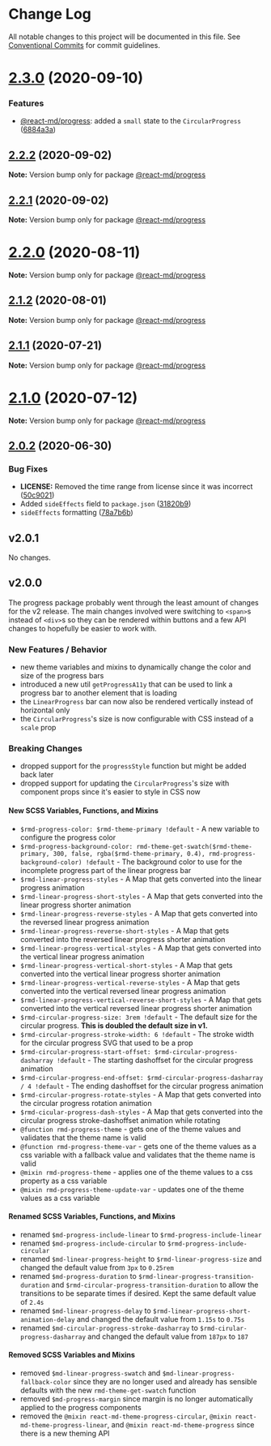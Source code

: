 # Change Log

All notable changes to this project will be documented in this file. See
[Conventional Commits](https://conventionalcommits.org) for commit guidelines.

# [2.3.0](https://github.com/mlaursen/react-md/compare/v2.2.0...v2.3.0) (2020-09-10)

### Features

- [@react-md/progress](../progress): added a `small` state to the
  `CircularProgress`
  ([6884a3a](https://github.com/mlaursen/react-md/commit/6884a3ab762216313330dfb01f386c87a5cd5b88))

## [2.2.2](https://github.com/mlaursen/react-md/compare/v2.2.1...v2.2.2) (2020-09-02)

**Note:** Version bump only for package [@react-md/progress](../progress)

## [2.2.1](https://github.com/mlaursen/react-md/compare/v2.2.0...v2.2.1) (2020-09-02)

**Note:** Version bump only for package [@react-md/progress](../progress)

# [2.2.0](https://github.com/mlaursen/react-md/compare/v2.1.2...v2.2.0) (2020-08-11)

**Note:** Version bump only for package [@react-md/progress](../progress)

## [2.1.2](https://github.com/mlaursen/react-md/compare/v2.1.1...v2.1.2) (2020-08-01)

**Note:** Version bump only for package [@react-md/progress](../progress)

## [2.1.1](https://github.com/mlaursen/react-md/compare/v2.1.0...v2.1.1) (2020-07-21)

**Note:** Version bump only for package [@react-md/progress](../progress)

# [2.1.0](https://github.com/mlaursen/react-md/compare/v2.0.4...v2.1.0) (2020-07-12)

**Note:** Version bump only for package [@react-md/progress](../progress)

## [2.0.2](https://github.com/mlaursen/react-md/compare/v2.0.1...v2.0.2) (2020-06-30)

### Bug Fixes

- **LICENSE:** Removed the time range from license since it was incorrect
  ([50c9021](https://github.com/mlaursen/react-md/commit/50c9021cedc0d642758b9fd541bb6c93d2fe1786))
- Added `sideEffects` field to `package.json`
  ([31820b9](https://github.com/mlaursen/react-md/commit/31820b9b43705e5849664500a17b6849eb6dc2a9))
- `sideEffects` formatting
  ([78a7b6b](https://github.com/mlaursen/react-md/commit/78a7b6b0e40c7daefb749835670705f21bd21720))

## v2.0.1

No changes.

## v2.0.0

The progress package probably went through the least amount of changes for the
v2 release. The main changes involved were switching to `<span>`s instead of
`<div>`s so they can be rendered within buttons and a few API changes to
hopefully be easier to work with.

### New Features / Behavior

- new theme variables and mixins to dynamically change the color and size of the
  progress bars
- introduced a new util `getProgressA11y` that can be used to link a progress
  bar to another element that is loading
- the `LinearProgress` bar can now also be rendered vertically instead of
  horizontal only
- the `CircularProgress`'s size is now configurable with CSS instead of a
  `scale` prop

### Breaking Changes

- dropped support for the `progressStyle` function but might be added back later
- dropped support for updating the `CircularProgress`'s size with component
  props since it's easier to style in CSS now

#### New SCSS Variables, Functions, and Mixins

- `$rmd-progress-color: $rmd-theme-primary !default` - A new variable to
  configure the progress color
- `$rmd-progress-background-color: rmd-theme-get-swatch($rmd-theme-primary, 300, false, rgba($rmd-theme-primary, 0.4), rmd-progress-background-color) !default` -
  The background color to use for the incomplete progress part of the linear
  progress bar
- `$rmd-linear-progress-styles` - A Map that gets converted into the linear
  progress animation
- `$rmd-linear-progress-short-styles` - A Map that gets converted into the
  linear progress shorter animation
- `$rmd-linear-progress-reverse-styles` - A Map that gets converted into the
  reversed linear progress animation
- `$rmd-linear-progress-reverse-short-styles` - A Map that gets converted into
  the reversed linear progress shorter animation
- `$rmd-linear-progress-vertical-styles` - A Map that gets converted into the
  vertical linear progress animation
- `$rmd-linear-progress-vertical-short-styles` - A Map that gets converted into
  the vertical linear progress shorter animation
- `$rmd-linear-progress-vertical-reverse-styles` - A Map that gets converted
  into the vertical reversed linear progress animation
- `$rmd-linear-progress-vertical-reverse-short-styles` - A Map that gets
  converted into the vertical reversed linear progress shorter animation
- `$rmd-circular-progress-size: 3rem !default` - The default size for the
  circular progress. **This is doubled the default size in v1.**
- `$rmd-circular-progress-stroke-width: 6 !default` - The stroke width for the
  circular progress SVG that used to be a prop
- `$rmd-circular-progress-start-offset: $rmd-circular-progress-dasharray !default` -
  The starting dashoffset for the circular progress animation
- `$rmd-circular-progress-end-offset: $rmd-circular-progress-dasharray / 4 !default` -
  The ending dashoffset for the circular progress animation
- `$rmd-circular-progress-rotate-styles` - A Map that gets converted into the
  circular progress rotation animation
- `$rmd-cicular-progress-dash-styles` - A Map that gets converted into the
  circular progress stroke-dashoffset animation while rotating
- `@function rmd-progress-theme` - gets one of the theme values and validates
  that the theme name is valid
- `@function rmd-progress-theme-var` - gets one of the theme values as a css
  variable with a fallback value and validates that the theme name is valid
- `@mixin rmd-progress-theme` - applies one of the theme values to a css
  property as a css variable
- `@mixin rmd-progress-theme-update-var` - updates one of the theme values as a
  css variable

#### Renamed SCSS Variables, Functions, and Mixins

- renamed `$md-progress-include-linear` to `$rmd-progress-include-linear`
- renamed `$md-progress-include-circular` to `$rmd-progress-include-circular`
- renamed `$md-linear-progress-height` to `$rmd-linear-progress-size` and
  changed the default value from `3px` to `0.25rem`
- renamed `$md-progress-duration` to `$rmd-linear-progress-transition-duration`
  and `$rmd-circular-progress-transition-duration` to allow the transitions to
  be separate times if desired. Kept the same default value of `2.4s`
- renamed `$md-linear-progress-delay` to
  `$rmd-linear-progress-short-animation-delay` and changed the default value
  from `1.15s` to `0.75s`
- renamed `$md-circular-progress-stroke-dasharray` to
  `$rmd-cirular-progress-dasharray` and changed the default value from `187px`
  to `187`

#### Removed SCSS Variables and Mixins

- removed `$md-linear-progress-swatch` and `$md-linear-progress-fallback-color`
  since they are no longer used and already has sensible defaults with the new
  `rmd-theme-get-swatch` function
- removed `$md-progress-margin` since margin is no longer automatically applied
  to the progress components
- removed the `@mixin react-md-theme-progress-circular`,
  `@mixin react-md-theme-progress-linear`, and `@mixin react-md-theme-progress`
  since there is a new theming API
